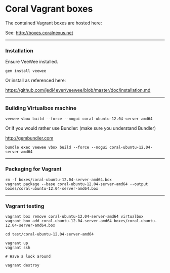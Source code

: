 
# Coral Vagrant boxes

The contained Vagrant boxes are hosted here:

See: http://boxes.coralnexus.net

---
### Installation

Ensure VeeWee installed.

    gem install veewee

Or install as referenced here:

https://github.com/jedi4ever/veewee/blob/master/doc/installation.md

---
### Building Virtualbox machine

    veewee vbox build --force --nogui coral-ubuntu-12.04-server-amd64
    
Or if you would rather use Bundler: (make sure you understand Bundler)

http://gembundler.com

    bundle exec veewee vbox build --force --nogui coral-ubuntu-12.04-server-amd64

---
### Packaging for Vagrant

    rm -f boxes/coral-ubuntu-12.04-server-amd64.box
    vagrant package --base coral-ubuntu-12.04-server-amd64 --output boxes/coral-ubuntu-12.04-server-amd64.box
    
---
### Vagrant testing

    vagrant box remove coral-ubuntu-12.04-server-amd64 virtualbox
    vagrant box add coral-ubuntu-12.04-server-amd64 boxes/coral-ubuntu-12.04-server-amd64.box
    
    cd test/coral-ubuntu-12.04-server-amd64
    
    vagrant up
    vagrant ssh
    
    # Have a look around
    
    vagrant destroy
